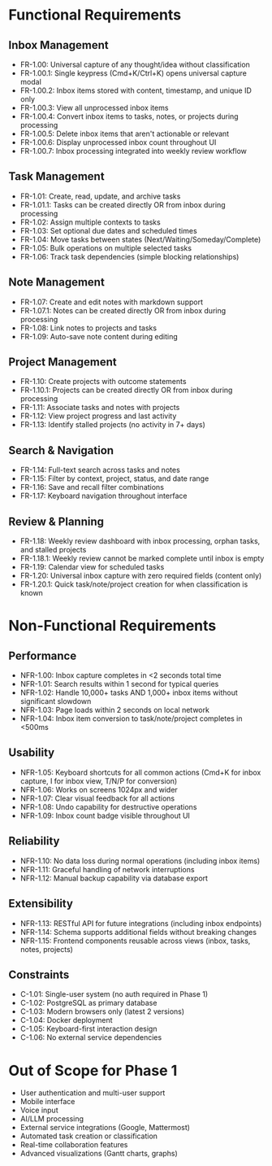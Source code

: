 # Functional Requirements
## Inbox Management
- FR-1.00: Universal capture of any thought/idea without classification
- FR-1.00.1: Single keypress (Cmd+K/Ctrl+K) opens universal capture modal
- FR-1.00.2: Inbox items stored with content, timestamp, and unique ID only
- FR-1.00.3: View all unprocessed inbox items
- FR-1.00.4: Convert inbox items to tasks, notes, or projects during processing
- FR-1.00.5: Delete inbox items that aren't actionable or relevant
- FR-1.00.6: Display unprocessed inbox count throughout UI
- FR-1.00.7: Inbox processing integrated into weekly review workflow

## Task Management
- FR-1.01: Create, read, update, and archive tasks
- FR-1.01.1: Tasks can be created directly OR from inbox during processing
- FR-1.02: Assign multiple contexts to tasks
- FR-1.03: Set optional due dates and scheduled times
- FR-1.04: Move tasks between states (Next/Waiting/Someday/Complete)
- FR-1.05: Bulk operations on multiple selected tasks
- FR-1.06: Track task dependencies (simple blocking relationships)
## Note Management
- FR-1.07: Create and edit notes with markdown support
- FR-1.07.1: Notes can be created directly OR from inbox during processing
- FR-1.08: Link notes to projects and tasks
- FR-1.09: Auto-save note content during editing

## Project Management
- FR-1.10: Create projects with outcome statements
- FR-1.10.1: Projects can be created directly OR from inbox during processing
- FR-1.11: Associate tasks and notes with projects
- FR-1.12: View project progress and last activity
- FR-1.13: Identify stalled projects (no activity in 7+ days)
## Search & Navigation
- FR-1.14: Full-text search across tasks and notes
- FR-1.15: Filter by context, project, status, and date range
- FR-1.16: Save and recall filter combinations
- FR-1.17: Keyboard navigation throughout interface
## Review & Planning
- FR-1.18: Weekly review dashboard with inbox processing, orphan tasks, and stalled projects
- FR-1.18.1: Weekly review cannot be marked complete until inbox is empty
- FR-1.19: Calendar view for scheduled tasks
- FR-1.20: Universal inbox capture with zero required fields (content only)
- FR-1.20.1: Quick task/note/project creation for when classification is known
# Non-Functional Requirements
## Performance
- NFR-1.00: Inbox capture completes in <2 seconds total time
- NFR-1.01: Search results within 1 second for typical queries
- NFR-1.02: Handle 10,000+ tasks AND 1,000+ inbox items without significant slowdown
- NFR-1.03: Page loads within 2 seconds on local network
- NFR-1.04: Inbox item conversion to task/note/project completes in <500ms
## Usability
- NFR-1.05: Keyboard shortcuts for all common actions (Cmd+K for inbox capture, I for inbox view, T/N/P for conversion)
- NFR-1.06: Works on screens 1024px and wider
- NFR-1.07: Clear visual feedback for all actions
- NFR-1.08: Undo capability for destructive operations
- NFR-1.09: Inbox count badge visible throughout UI
## Reliability
- NFR-1.10: No data loss during normal operations (including inbox items)
- NFR-1.11: Graceful handling of network interruptions
- NFR-1.12: Manual backup capability via database export
## Extensibility
- NFR-1.13: RESTful API for future integrations (including inbox endpoints)
- NFR-1.14: Schema supports additional fields without breaking changes
- NFR-1.15: Frontend components reusable across views (inbox, tasks, notes, projects)
## Constraints
- C-1.01: Single-user system (no auth required in Phase 1)
- C-1.02: PostgreSQL as primary database
- C-1.03: Modern browsers only (latest 2 versions)
- C-1.04: Docker deployment
- C-1.05: Keyboard-first interaction design
- C-1.06: No external service dependencies
# Out of Scope for Phase 1
- User authentication and multi-user support
- Mobile interface
- Voice input
- AI/LLM processing
- External service integrations (Google, Mattermost)
- Automated task creation or classification
- Real-time collaboration features
- Advanced visualizations (Gantt charts, graphs)